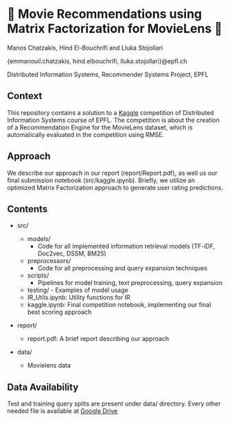# 🎉 Movie Recommendations using Matrix Factorization for MovieLens 🎉
Manos Chatzakis, Hind El-Bouchrifi and Lluka Stojollari

{emmanouil.chatzakis, hind.elbouchrifi, lluka.stojollari}@epfl.ch

Distributed Information Systems, Recommender Systems Project, EPFL

## Context
This repository contains a solution to a [Kaggle](https://www.kaggle.com/competitions/dis-project-2-recommender-system/) competition of Distributed Information Systems course of EPFL. The competition is about the creation of a Recommendation Engine for the MovieLens dataset, which is automatically evaluated in the competition using RMSE.

## Approach
We describe our approach in our report (report/Report.pdf), as well us our final submission notebook (src/kaggle.ipynb). Briefly, we utilize an optimized Matrix Factorization approach to generate user rating predictions. 

## Contents
- src/
    - models/
        - Code for all implemented information retrieval models (TF-iDF, Doc2vec, DSSM, BM25)
    - preprocessors/
        - Code for all preprocessing and query expansion techniques
    - scripts/
        - Pipelines for model training, text preprocessing, query expansion
    - testing/
            - Examples of model usage
    - IR_Utils.ipynb: Utility functions for IR
    - kaggle.ipynb: Final competition notebook, implementing our final best scoring approach

- report/
    - report.pdf: A brief report describing our approach

- data/
    - Movielens data

## Data Availability
Test and training query splits are present under data/ directory. Every other needed file is available at [Google Drive](https://drive.google.com/drive/folders/1Vw6yYoB8Akq_kde3RIS4y9HQdMXjih07)

